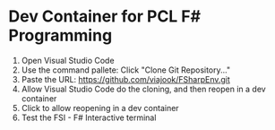 # Dev Container for PCL F# Programming


1. Open Visual Studio Code 
2. Use the command pallete: Click "Clone Git Repository..."
3. Paste the URL: https://github.com/viajook/FSharpEnv.git
4. Allow Visual Studio Code do the cloning, and then reopen in a dev container
5. Click to allow reopening in a dev container
6. Test the FSI - F# Interactive terminal
